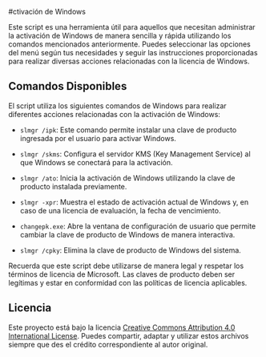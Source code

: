 #ctivación de Windows

Este script es una herramienta útil para aquellos que necesitan administrar la activación de Windows de manera sencilla y rápida utilizando los comandos mencionados anteriormente. Puedes seleccionar las opciones del menú según tus necesidades y seguir las instrucciones proporcionadas para realizar diversas acciones relacionadas con la licencia de Windows.

## Comandos Disponibles

El script utiliza los siguientes comandos de Windows para realizar diferentes acciones relacionadas con la activación de Windows:

- ````slmgr /ipk````: Este comando permite instalar una clave de producto ingresada por el usuario para activar Windows.

- ````slmgr /skms````: Configura el servidor KMS (Key Management Service) al que Windows se conectará para la activación.

- ````slmgr /ato````: Inicia la activación de Windows utilizando la clave de producto instalada previamente.

- ````slmgr -xpr````: Muestra el estado de activación actual de Windows y, en caso de una licencia de evaluación, la fecha de vencimiento.

- ````changepk.exe````: Abre la ventana de configuración de usuario que permite cambiar la clave de producto de Windows de manera interactiva.

- ````slmgr /cpky````: Elimina la clave de producto de Windows del sistema.

Recuerda que este script debe utilizarse de manera legal y respetar los términos de licencia de Microsoft. Las claves de producto deben ser legítimas y estar en conformidad con las políticas de licencia aplicables.

## Licencia
Este proyecto está bajo la licencia [Creative Commons Attribution 4.0 International License](https://creativecommons.org/licenses/by/4.0/). Puedes compartir, adaptar y utilizar estos archivos siempre que des el crédito correspondiente al autor original.
